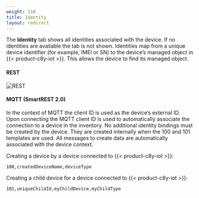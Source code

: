 ```yaml
---
weight: 110
title: Identity
layout: redirect
---
```


The **Identity** tab shows all identities associated with the device. If no identities are available the tab is not shown. Identities map from a unique device identifier (for example, IMEI or SN) to the device’s managed object in {{< product-c8y-iot >}}. This allows the device to find its managed object.

#### REST

![REST](/images/reference-guide/rest.png)

#### MQTT (SmartREST 2.0)

In the context of MQTT the client ID is used as the device’s external ID. Upon connecting the MQTT client ID is used to automatically associate the connection to a device in the inventory. No additional identity bindings must be created by the device. They are created internally when the 100 and 101 templates are used. All messages to create data are automatically associated with the device context.

Creating a device by a device connected to {{< product-c8y-iot >}}:

`100,createdDeviceName,deviceType`

Creating a child device for a device connected to {{< product-c8y-iot >}}:

`101,uniqueChildId,myChildDevice,myChildType`
